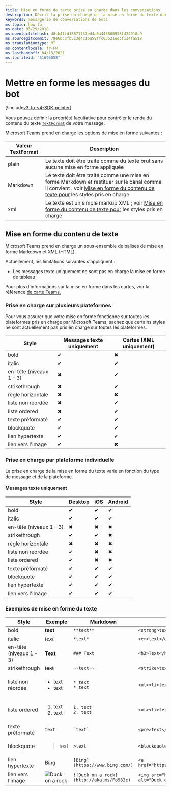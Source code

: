 ```yaml
---
title: Mise en forme de texte prise en charge dans les conversations
description: Décrit la prise en charge de la mise en forme du texte dans les conversations de bot
keywords: messagerie de conversations de bots
ms.topic: how-to
ms.date: 03/29/2018
ms.openlocfilehash: d8cb4ffd18871737ed4a64443800938f424910c9
ms.sourcegitcommit: 79e6bccfb513d4c16a58ffc03521edcf134fa518
ms.translationtype: MT
ms.contentlocale: fr-FR
ms.lasthandoff: 04/13/2021
ms.locfileid: "51696058"
---
```

# <a name="formatting-bot-messages"></a>Mettre en forme les messages du bot

[!include[v3-to-v4-SDK-pointer](~/includes/v3-to-v4-pointer-bots.md)]

Vous pouvez définir la propriété facultative pour contrôler le rendu du contenu du texte [`TextFormat`](https://docs.microsoft.com/bot-framework/dotnet/bot-builder-dotnet-create-messages#customizing-a-message) de votre message.

Microsoft Teams prend en charge les options de mise en forme suivantes :

| Valeur TextFormat | Description |
| --- | --- |
| plain | Le texte doit être traité comme du texte brut sans aucune mise en forme appliquée |
| Markdown | Le texte doit être traité comme une mise en forme Markdown et restituer sur le canal comme il convient . voir [Mise en forme du contenu de texte pour](#formatting-text-content) les styles pris en charge |
| xml | Le texte est un simple markup XML ; voir [Mise en forme du contenu de texte pour](#formatting-text-content) les styles pris en charge |

## <a name="formatting-text-content"></a>Mise en forme du contenu de texte

Microsoft Teams prend en charge un sous-ensemble de balises de mise en forme Markdown et XML (HTML).

Actuellement, les limitations suivantes s'appliquent :

* Les messages texte uniquement ne sont pas en charge la mise en forme de tableau

Pour plus d'informations sur la mise en forme dans les cartes, voir la référence [de carte Teams.](~/task-modules-and-cards/cards/cards-reference.md)

### <a name="cross-platform-support"></a>Prise en charge sur plusieurs plateformes

Pour vous assurer que votre mise en forme fonctionne sur toutes les plateformes pris en charge par Microsoft Teams, sachez que certains styles ne sont actuellement pas pris en charge sur toutes les plateformes.

| Style                     | Messages texte uniquement | Cartes (XML uniquement) |
|---------------------------|--------------------|------------------|
| bold                      | ✔                  | ✖                |
| italic                    | ✔                  | ✔                |
| en-tête (niveaux 1 &ndash; 3) | ✖                  | ✔                |
| strikethrough             | ✖                  | ✔                |
| règle horizontale           | ✖                  | ✖                |
| liste non réordée            | ✖                  | ✔                |
| liste ordered              | ✖                  | ✔                |
| texte préformaté         | ✔                  | ✔                |
| blockquote                | ✔                  | ✔                |
| lien hypertexte                 | ✔                  | ✔                |
| lien vers l'image                | ✔                  | ✖                |

### <a name="support-by-individual-platform"></a>Prise en charge par plateforme individuelle

La prise en charge de la mise en forme du texte varie en fonction du type de message et de la plateforme.

#### <a name="text-only-messages"></a>Messages texte uniquement

| Style                     | Desktop | iOS | Android |
|---------------------------|---------|-----|---------|
| bold                      | ✔       | ✔   | ✔       |
| italic                    | ✔       | ✔   | ✔       |
| en-tête (niveaux 1 &ndash; 3) | ✖       | ✖   | ✖       |
| strikethrough             | ✔       | ✔   | ✖       |
| règle horizontale           | ✖       | ✖   | ✖       |
| liste non réordée            | ✔       | ✖   | ✖       |
| liste ordered              | ✔       | ✖   | ✖       |
| texte préformaté         | ✔       | ✔   | ✔       |
| blockquote                | ✔       | ✔   | ✔       |
| lien hypertexte                 | ✔       | ✔   | ✔       |
| lien vers l'image                | ✔       | ✔   | ✔       |

### <a name="examples-of-text-formatting"></a>Exemples de mise en forme du texte

| Style | Exemple | Markdown | XML (HTML) |
| --- | --- | --- | --- |
| bold | **text** | `**text**` | `<strong>text</strong>` |
| italic | *text* | `*text*` | `<em>text</em>` |
| en-tête (niveaux 1 &ndash; 3) | **Text** | `### Text` | `<h3>Text</h3>` |
| strikethrough | ~~text~~ | `~~text~~` | `<strike>text</strike>` |
| liste non réordée | <ul><li>text</li><li>text</li></ul> | `* text`<br>`* text` | `<ul><li>text</li><li>text</li></ul>` |
| liste ordered | <ol><li>text</li><li>text</li></ol> | `1. text`<br>`2. text` | `<ol><li>text</li><li>text</li></ol>` |
| texte préformaté | `text` | `` `text` `` | `<pre>text</pre>` |
| blockquote | <blockquote>text</blockquote> | `>text` | `<blockquote>text</blockquote>` |
| lien hypertexte | [Bing](https://www.bing.com/) | `[Bing](https://www.bing.com/)` | `<a href="https://www.bing.com/">Bing</a>` |
| lien vers l’image | <img src="https://aka.ms/Fo983c" alt="Duck on a rock"></img> | `![Duck on a rock](http://aka.ms/Fo983c)` | `<img src="http://aka.ms/Fo983c" alt="Duck on a rock"></img>` |
